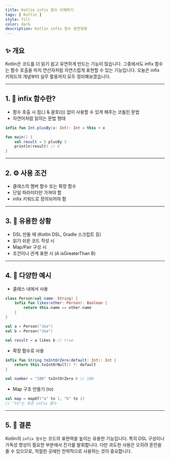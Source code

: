 ```yaml
---
title: Kotlin infix 함수 이해하기
tags: [ Kotlin ]
style: fill
color: dark
description: Kotlin infix 함수 완전정복
---
```


## ✨ 개요

Kotlin은 코드를 더 읽기 쉽고 유연하게 만드는 기능이 많습니다. 
그중에서도 infix 함수는 함수 호출을 마치 연산자처럼 자연스럽게 표현할 수 있는 기능입니다.
오늘은 infix 키워드의 개념부터 실무 활용까지 모두 정리해보겠습니다.

---

## 1. 🧩 infix 함수란?

- 함수 호출 시 점(.) & 괄호(()) 없이 사용할 수 있게 해주는 코틀린 문법
- 자연어처럼 읽히는 문법 형태

```kotlin
infix fun Int.plusBy(x: Int): Int = this + x

fun main() {
    val result = 5 plusBy 3
    println(result) // 8
}
```

---

## 2. ⚙️ 사용 조건

- 클래스의 멤버 함수 또는 확장 함수
- 단일 파라미터만 가져야 함
- infix 키워드로 정의되어야 함

---

## 3. 🧪 유용한 상황

- DSL 만들 때 (Kotlin DSL, Gradle 스크립트 등)
- 읽기 쉬운 코드 작성 시
- Map/Pair 구성 시
- 조건이나 관계 표현 시 (A isGreaterThan B)

---

## 4. 🧾 다양한 예시

- 클래스 내에서 사용

```kotlin
class Person(val name: String) {
    infix fun likes(other: Person): Boolean {
        return this.name == other.name
    }
}

val a = Person("Joo")
val b = Person("Joo")

val result = a likes b // true
```

- 확장 함수로 사용

```kotlin
infix fun String.toIntOrZero(default: Int): Int {
    return this.toIntOrNull() ?: default
}

val number = "100" toIntOrZero 0 // 100
```

- Map 구조 만들기 (to)

```kotlin
val map = mapOf("a" to 1, "b" to 2)
// "to"는 표준 infix 함수
```


---

## 5. 🧾 결론

Kotlin의 `infix 함수`는 코드의 표현력을 높이는 유용한 기능입니다. 
특히 DSL 구성이나 가독성 향상이 필요한 부분에서 진가를 발휘합니다. 
다만 과도한 사용은 오히려 혼란을 줄 수 있으므로, 적절한 곳에만 전략적으로 사용하는 것이 중요합니다.